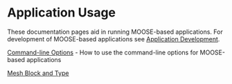 # Application Usage

These documentation pages aid in running MOOSE-based applications.  For development of MOOSE-based applications see [Application Development](application_development/index.md).

[Command-line Options](command_line_usage.md) - How to use the command-line options for MOOSE-based applications

[Mesh Block and Type](mesh_block_type.md)
